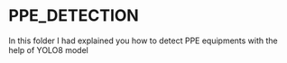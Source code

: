 # PPE_DETECTION
In this folder I had explained you how to detect PPE equipments with the help of YOLO8 model 
